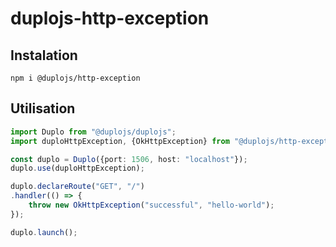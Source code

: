 # duplojs-http-exception

## Instalation
```
npm i @duplojs/http-exception
```

## Utilisation
```ts
import Duplo from "@duplojs/duplojs";
import duploHttpException, {OkHttpException} from "@duplojs/http-exception";

const duplo = Duplo({port: 1506, host: "localhost"});
duplo.use(duploHttpException);

duplo.declareRoute("GET", "/")
.handler(() => {
	throw new OkHttpException("successful", "hello-world");
});

duplo.launch();
```